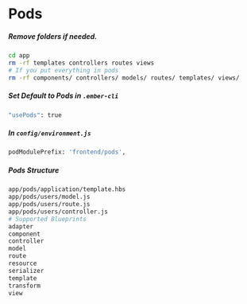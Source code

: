 # Pods

##### Remove folders if needed.
```sh
cd app
rm -rf templates controllers routes views
# If you put everything in pods
rm -rf components/ controllers/ models/ routes/ templates/ views/
```

##### Set Default to Pods in `.ember-cli`
```sh
"usePods": true
```

##### In `config/environment.js`
```sh
podModulePrefix: 'frontend/pods',
```

##### Pods Structure
```sh
app/pods/application/template.hbs
app/pods/users/model.js
app/pods/users/route.js
app/pods/users/controller.js
# Supported Blueprints
adapter
component
controller
model
route
resource
serializer
template
transform
view
```
